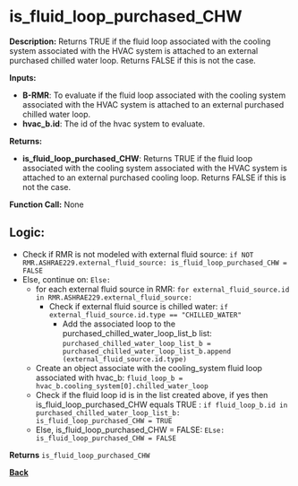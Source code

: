 # is_fluid_loop_purchased_CHW  

**Description:** Returns TRUE if the fluid loop associated with the cooling system associated with the HVAC system is attached to an external purchased chilled water loop. Returns FALSE if this is not the case.   

**Inputs:**  
- **B-RMR**: To evaluate if the fluid loop associated with the cooling system associated with the HVAC system is attached to an external purchased chilled water loop.   
- **hvac_b.id**: The id of the hvac system to evaluate.  

**Returns:**  
- **is_fluid_loop_purchased_CHW**: Returns TRUE if the fluid loop associated with the cooling system associated with the HVAC system is attached to an external purchased cooling loop. Returns FALSE if this is not the case.   
 
**Function Call:** None  

## Logic:   
- Check if RMR is not modeled with external fluid source: `if NOT RMR.ASHRAE229.external_fluid_source: is_fluid_loop_purchased_CHW = FALSE`
- Else, continue on: `Else:`  
    - for each external fluid source in RMR: `for external_fluid_source.id in RMR.ASHRAE229.external_fluid_source:`
        - Check if external fluid source is chilled water: `if external_fluid_source.id.type == "CHILLED_WATER"`    
            - Add the associated loop to the purchased_chilled_water_loop_list_b list: `purchased_chilled_water_loop_list_b = purchased_chilled_water_loop_list_b.append (external_fluid_source.id.type)` 
    - Create an object associate with the cooling_system fluid loop associated with hvac_b: `fluid_loop_b = hvac_b.cooling_system[0].chilled_water_loop`
    - Check if the fluid loop id is in the list created above, if yes then is_fluid_loop_purchased_CHW equals TRUE  : `if fluid_loop_b.id in purchased_chilled_water_loop_list_b: is_fluid_loop_purchased_CHW = TRUE` 
    - Else, is_fluid_loop_purchased_CHW = FALSE: `ELse: is_fluid_loop_purchased_CHW = FALSE`  

**Returns** `is_fluid_loop_purchased_CHW`  



**[Back](../_toc.md)**